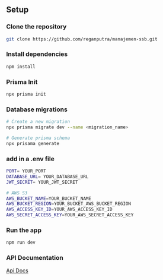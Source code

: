 
## Setup

### Clone the repository
```bash
git clone https://github.com/reganputra/manajemen-ssb.git
```
### Install dependencies
```bash
npm install
```

### Prisma Init
```bash
npx prisma init
``````

### Database migrations
```bash
# Create a new migration
npx prisma migrate dev --name <migration_name>

# Generate prisma schema
npx prisama generate
````

### add in a .env file
```bash
PORT= YOUR_PORT
DATABASE_URL= YOUR_DATABASE_URL
JWT_SECRET= YOUR_JWT_SECRET

# AWS S3
AWS_BUCKET_NAME=YOUR_BUCKET_NAME
AWS_BUCKET_REGION=YOUR_BUCKET_AWS_BUCKET_REGION
AWS_ACCESS_KEY_ID=YOUR_AWS_ACCESS_KEY_ID
AWS_SECRET_ACCESS_KEY=YOUR_AWS_SECRET_ACCESS_KEY
 ```
### Run the app
```bash
npm run dev
```

### API Documentation
[Api Docs](https://documenter.getpostman.com/view/29029871/2sB2j3ArFa)
